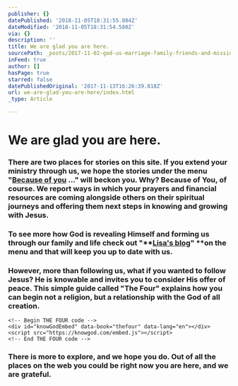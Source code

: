 ```yaml
---
publisher: {}
datePublished: '2018-11-05T18:31:55.084Z'
dateModified: '2018-11-05T18:31:54.580Z'
via: {}
description: ''
title: We are glad you are here.
sourcePath: _posts/2017-11-02-god-us-marriage-family-friends-and-mission-here-are-so.md
inFeed: true
author: []
hasPage: true
starred: false
datePublishedOriginal: '2017-11-13T16:26:39.818Z'
url: we-are-glad-you-are-here/index.html
_type: Article

---
```

# We are glad you are here.

### There are two places for stories on this site. If you extend your ministry through us, we hope the stories under the menu "**[Because of you][0] ..."** will beckon you. Why? Because of **You**, of course. We report ways in which your prayers and financial resources are coming alongside others on their spiritual journeys and offering them next steps in knowing and growing with Jesus.

### To see more how God is revealing Himself and forming us through our family and life check out "**[Lisa's blog][1]" **on the menu and that will keep you up to date with us.

### However, more than following us, what if you wanted to follow Jesus? He is knowable and invites you to consider His offer of peace. This simple guide called "The Four" explains how you can begin not a religion, but a relationship with the God of all creation.

    <!-- Begin THE FOUR code -->
    <div id="knowGodEmbed" data-book="thefour" data-lang="en"></div>
    <script src="https://knowgod.com/embed.js"></script>
    <!-- End THE FOUR code -->

### There is more to explore, and we hope you do. Out of all the places on the web you could be right now you are here, and we are grateful.

[0]: https://thegrid.ai/mission-59281/
[1]: https://thegrid.ai/family-82471/